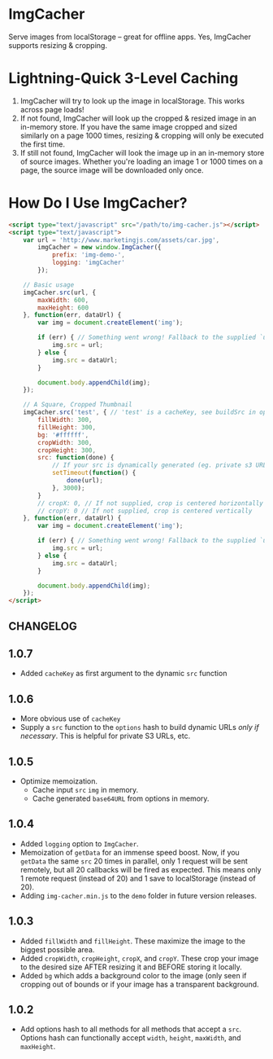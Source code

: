 # ImgCacher

Serve images from localStorage – great for offline apps. Yes, ImgCacher supports resizing & cropping.

Lightning-Quick 3-Level Caching
===============================

1. ImgCacher will try to look up the image in localStorage. This works across page loads!
2. If not found, ImgCacher will look up the cropped & resized image in an in-memory store. If you have the same image cropped and sized similarly on a page 1000 times, resizing & cropping will only be executed the first time.
3. If still not found, ImgCacher will look the image up in an in-memory store of source images. Whether you're loading an image 1 or 1000 times on a page, the source image will be downloaded only once.

How Do I Use ImgCacher?
=======================

```html
<script type="text/javascript" src="/path/to/img-cacher.js"></script>
<script type="text/javascript">
    var url = 'http://www.marketingjs.com/assets/car.jpg',
        imgCacher = new window.ImgCacher({
            prefix: 'img-demo-',
            logging: 'imgCacher'
        });

    // Basic usage
    imgCacher.src(url, { 
        maxWidth: 600,
        maxHeight: 600
    }, function(err, dataUrl) {
        var img = document.createElement('img');

        if (err) { // Something went wrong! Fallback to the supplied `url`.
            img.src = url;
        } else {
            img.src = dataUrl;
        }

        document.body.appendChild(img);
    });

    // A Square, Cropped Thumbnail
    imgCacher.src('test', { // 'test' is a cacheKey, see buildSrc in options
        fillWidth: 300,
        fillHeight: 300,
        bg: '#ffffff',
        cropWidth: 300,
        cropHeight: 300,
        src: function(done) {
            // If your src is dynamically generated (eg. private s3 URL), return as the 2nd argument
            setTimeout(function() {
                done(url);
            }, 3000);
        }
        // cropX: 0, // If not supplied, crop is centered horizontally
        // cropY: 0 // If not supplied, crop is centered vertically
    }, function(err, dataUrl) {
        var img = document.createElement('img');

        if (err) { // Something went wrong! Fallback to the supplied `url`.
            img.src = url;
        } else {
            img.src = dataUrl;
        }

        document.body.appendChild(img);
    });
</script>
```

## CHANGELOG

1.0.7
-----

- Added `cacheKey` as first argument to the dynamic `src` function

1.0.6
-----

- More obvious use of `cacheKey`
- Supply a `src` function to the `options` hash to build dynamic URLs *only if necessary*. This is helpful for private S3 URLs, etc.

1.0.5
-----

- Optimize memoization.
  - Cache input `src` `img` in memory.
  - Cache generated `base64URL` from options in memory.

1.0.4
-----

- Added `logging` option to `ImgCacher`.
- Memoization of `getData` for an immense speed boost. Now, if you `getData` the same `src` 20 times in parallel, only 1 request will be sent remotely, but all 20 callbacks will be fired as expected. This means only 1 remote request (instead of 20) and 1 save to localStorage (instead of 20). 
- Adding `img-cacher.min.js` to the `demo` folder in future version releases.

1.0.3
-----

- Added `fillWidth` and `fillHeight`. These maximize the image to the biggest possible area.
- Added `cropWidth`, `cropHeight`, `cropX`, and `cropY`. These crop your image to the desired size AFTER resizing it and BEFORE storing it locally.
- Added `bg` which adds a background color to the image (only seen if cropping out of bounds or if your image has a transparent background.

1.0.2
-----

- Add options hash to all methods for all methods that accept a `src`. Options hash can functionally accept `width`, `height`, `maxWidth`, and `maxHeight`.


